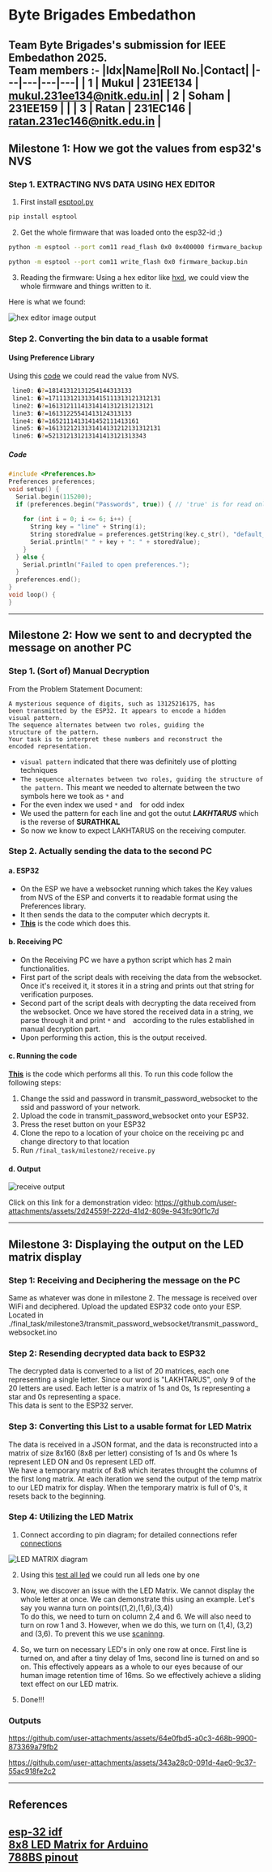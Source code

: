 # Byte Brigades Embedathon

Team Byte Brigades's submission for IEEE Embedathon 2025. </br>
Team members :-
|Idx|Name|Roll No.|Contact|
|---|---|---|---|
| 1 | Mukul  | 231EE134   |  mukul.231ee134@nitk.edu.in|
| 2 | Soham | 231EE159  |   |
| 3 | Ratan | 231EC146  | ratan.231ec146@nitk.edu.in  |
---
## Milestone 1: How we got the values from esp32's NVS

### Step 1. EXTRACTING NVS DATA USING HEX EDITOR
1. First install [esptool.py](https://docs.espressif.com/projects/esptool/en/latest/esp32/) 
```python 
pip install esptool
```
2. Get the whole firmware that was loaded onto the esp32-id ;)
```bash
python -m esptool --port com11 read_flash 0x0 0x400000 firmware_backup.bin
```
```bash
python -m esptool --port com11 write_flash 0x0 firmware_backup.bin
```

3. Reading the firmware:
Using a hex editor like [hxd](https://mh-nexus.de/en/hxd/), we could view the whole firmware and things written to it.

Here is what we found:

![hex editor image output](/final_task/photos/hex_editor_output.png)

### Step 2. Converting the bin data to a usable format

####  Using Preference Library

Using this [code](final_task\milestone1\scripts\read_data\read_data.ino) we could read the value from NVS.

```bash
 line0: �?=18141312131254144313133
 line1: �?=1711131213131415111313121312131
 line2: �?=16131211141314141312131213121
 line3: �?=16131225541413124313133
 line4: �?=1652111413141452111413161
 line5: �?=1613121213131414131212131312131
 line6: �?=521312131213141413121313343
```

##### Code
```cpp
#include <Preferences.h>
Preferences preferences;
void setup() {
  Serial.begin(115200);
  if (preferences.begin("Passwords", true)) { // 'true' is for read only mode
   
    for (int i = 0; i <= 6; i++) {
      String key = "line" + String(i); 
      String storedValue = preferences.getString(key.c_str(), "default_value"); 
      Serial.println(" " + key + ": " + storedValue);
    }
  } else {
    Serial.println("Failed to open preferences.");
  }
  preferences.end();
}
void loop() {
}
```

---
## Milestone 2: How we sent to and decrypted the message on another PC

### Step 1. (Sort of) Manual Decryption

From the Problem Statement Document:
```
A mysterious sequence of digits, such as 13125216175, has
been transmitted by the ESP32. It appears to encode a hidden
visual pattern.
The sequence alternates between two roles, guiding the
structure of the pattern.
Your task is to interpret these numbers and reconstruct the
encoded representation.
```

- `visual pattern` indicated that there was definitely use of plotting techniques 
- `The sequence alternates between two roles, guiding the
structure of the pattern.` This meant we needed to alternate between the two symbols here we took as `*` and ` `
- For the even index we used `*` and ` ` for odd index
- We used the pattern for each line and got the outut ***LAKHTARUS*** which is the reverse of **SURATHKAL**
- So now we know to expect LAKHTARUS on the receiving computer.

### Step 2. Actually sending the data to the second PC
#### a. ESP32
- On the ESP we have a websocket running which takes the Key values from NVS of the ESP and converts it to readable format using the Preferences library.
- It then sends the data to the computer which decrypts it.
- **[This](final_task/milestone2/transmit_password_websocket/transmit_password_websocket.ino)** is the code which does this.

#### b. Receiving PC
- On the Receiving PC we have a python script which has 2 main functionalities.
- First part of the script deals with receiving the data from the websocket. Once it's received it, it stores it in a string and prints out that string for verification purposes.
- Second part of the script deals with decrypting the data received from the websocket. Once we have stored the received data in a string, we parse through it and print `*` and ` ` according to the rules established in manual decryption part.
- Upon performing this action, this is the output received.

#### c. Running the code
**[This](/final_task/milestone2/receive.py)** is the code which performs all this. To run this code follow the following steps:

  1. Change the ssid and password in transmit_password_websocket to the ssid and password of your network.
  2. Upload the code in transmit_password_websocket onto your ESP32.
  3. Press the reset button on your ESP32
  4. Clone the repo to a location of your choice on the receiving pc and change directory to that location
  5. Run `/final_task/milestone2/receive.py`

#### d. Output
![receive output](/final_task/milestone2/photos/output.png)

Click on this link for a demonstration video:
https://github.com/user-attachments/assets/2d24559f-222d-41d2-809e-943fc90f1c7d


---
## Milestone 3: Displaying the output on the LED matrix display
### Step 1: Receiving and Deciphering the message on the PC
Same as whatever was done in milestone 2. The message is received over WiFi and deciphered. Upload the updated ESP32 code onto your ESP. Located in ./final_task/milestone3/transmit_password_websocket/transmit_password_websocket.ino

### Step 2: Resending decrypted data back to ESP32
The decrypted data is converted to a list of 20 matrices, each one representing a single letter. Since our word is "LAKHTARUS", only 9 of the 20 letters are used. Each letter is a matrix of 1s and 0s, 1s representing a star and 0s representing a space.</br>
This data is sent to the ESP32 server.

### Step 3: Converting this List to a usable format for LED Matrix
The data is received in a JSON format, and the data is reconstructed into a matrix of size 8x160 (8x8 per letter) consisting of 1s and 0s where 1s represent LED ON and 0s represent LED off.</br> We have a temporary matrix of 8x8 which iterates throught the columns of the first long matrix. At each iteration we send the output of the temp matrix to our LED matrix for display. When the temporary matrix is full of 0's, it resets back to the beginning.

### Step 4: Utilizing the LED Matrix
1. Connect according to pin diagram; for detailed connections refer [connections](learning/led_matrix/connection.txt)

![LED MATRIX diagram](final_task/photos/led_matrix_pin.jpeg)  

2. Using this [test all led](learning/led_matrix/test_all_led/test_all_led.ino) we could run all leds one by one 
  
3. Now, we discover an issue with the LED Matrix. We cannot display the whole letter at once. We can demonstrate this using an example. Let's say you wanna turn on points((1,2),(1,6),(3,4)) </br>
To do this, we need to turn on column 2,4 and 6. We will also need to turn on row 1 and 3. However, when we do this, we turn on (1,4), (3,2) and (3,6). To prevent this we use 
[scaninng](learning/led_matrix/display_pattern/display_pattern.ino).

4. So, we turn on necessary LED's in only one row at once. First line is turned on, and after a tiny delay of 1ms, second line is turned on and so on. This effectively appears as a whole to our eyes because of our human image retention time of 16ms. So we effectively achieve a sliding text effect on our LED matrix.

5. Done!!!

### Outputs


https://github.com/user-attachments/assets/64e0fbd5-a0c3-468b-9900-873369a79fb2


https://github.com/user-attachments/assets/343a28c0-091d-4ae0-9c37-55ac918fe2c2



---
## References

[esp-32 idf](https://github.com/espressif/esp-idf) </br>
[8x8 LED Matrix for Arduino](https://youtu.be/G4lIo-MRSiY?si=LezqKGx4KDTxJ4l9) </br>
[788BS pinout](https://www.electronics-lab.com/community/index.php?/topic/48060-788bs-led-matrix-pinout/)
---
